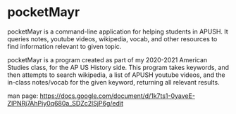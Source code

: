 # pocketMayr
pocketMayr is a command-line application for helping students in APUSH. It queries notes, youtube videos, wikipedia, vocab, and other resources to find information relevant to given topic.

pocketMayr is a program created as part of my 2020-2021 American Studies class, for the AP US History side. This program takes keywords, and then attempts to search wikipedia, a list of APUSH youtube videos, and the in-class notes/vocab for the given keyword, returning all relevant results. 

man page: https://docs.google.com/document/d/1k7ts1-0yaveE-ZIPNRj7AhPiy0q680a_SDZc2lSjP6g/edit
